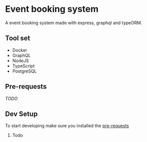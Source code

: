 # Event booking system

A event booking system made with express, graphql and typeORM.

## Tool set

- Docker
- GraphQL
- NodeJS
- TypeScript
- PostgreSQL

## Pre-requests

_TODO_

## Dev Setup

To start developing make sure you installed the [pre-requests](#Pre-requests)

1. Todo
